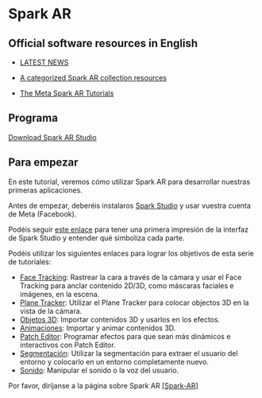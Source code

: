 # Spark AR

## Official software resources in English

- [LATEST NEWS](https://developers.facebook.com/blog/spark_ar_studio/)

- [A categorized Spark AR collection resources](https://github.com/Spark-AR-Community/awesome-spark-ar)

- [The Meta Spark AR Tutorials](https://sparkar.facebook.com/ar-studio/learn/tutorials)
 

## Programa

[Download Spark AR Studio](https://sparkar.facebook.com/ar-studio)

## Para empezar

En este tutorial, veremos cómo utilizar Spark AR para desarrollar nuestras primeras aplicaciones.

Antes de empezar, deberéis instalaros [Spark Studio](https://sparkar.facebook.com/ar-studio/) y usar vuestra cuenta de Meta (Facebook). 

Podéis seguir [este enlace](Spark-AR/Studio.md) para tener una primera impresión de la interfaz de Spark Studio y entender qué simboliza cada parte.

Podéis utilizar los siguientes enlaces para lograr los objetivos de esta serie de tutoriales:

- [Face Tracking](Spark-AR/Face-Tracking.md): Rastrear la cara a través de la cámara y usar el Face Tracking para anclar contenido 2D/3D, como máscaras faciales e imágenes, en la escena.
- [Plane Tracker](Spark-AR/Plane-Tracker.md): Utilizar el Plane Tracker para colocar objectos 3D en la vista de la cámara.
- [Objetos 3D](Spark-AR/Objetos-3D.md): Importar contenidos 3D y usarlos en los efectos.
- [Animaciones](Spark-AR/Animaciones.md): Importar y animar contenidos 3D.
- [Patch Editor](Spark-AR/Patch-Editor.md): Programar efectos para que sean más dinámicos e interactivos con Patch Editor.
- [Segmentación](Spark-AR/Segmentación.md): Utilizar la segmentación para extraer el usuario del entorno y colocarlo en un entorno completamente nuevo.
- [Sonido](Spark-AR/Sonido.md): Manipular el sonido o la voz del usuario.


Por favor, diríjanse a la página sobre Spark AR
[[Spark-AR]](Spark-AR/README.md)
